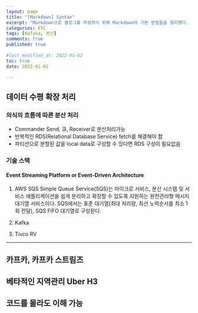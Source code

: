 ```yaml
---
layout: page
title: "[Markdown] Syntax"
excerpt: "Markdown으로 블로그를 작성하기 위해 Markdown의 기본 문법들을 정리했다. "
categories: ETC
tags: [Kafaka, 분산]
comments: true
published: true 
 
#last_modified_at: 2022-01-02
toc: true
date: 2022-01-02

---
```



## 데이터 수평 확장 처리

### 의식의 흐름에 따른 분산 처리 
+ Commander Send, 큐, Receiver로 분산처리가능
+ 반복적인 RDS(Relational Database Service) fetch를 해결해야 함
+ 파티션으로 분할된 값을 local data로 구성할 수 있다면 RDS 구성이 필요없음 

### 기술 스택 
#### Event Streaming Platform or Event-Driven Architecture 
1. AWS SQS
Simple Queue Service(SQS)는 마이크로 서비스, 분산 시스템 및 서비스 애플리케이션을 쉽게 분리하고 확장할 수 있도록 지원하는 완전관리형 메시지 대기열 서비스이다. 
SQS에서는 표준 대기열(최대 처리량, 최선 노력순서를 최소 1회 전달), SQS FIFO 대기열로 구성된다. 
1. Kafka



1. Tivco RV


---
## 카프카, 카프카 스트림즈
## 베타적인 지역관리 Uber H3
## 코드를 몰라도 이해 가능 

